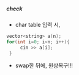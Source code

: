 ##### check
- char table 입력 시, 
```c++ 
vector<string> a(n);
for(int i=0; i<n; i++){
     cin >> a[i];
 }
```

- swap한 뒤에, 원상복구!!!